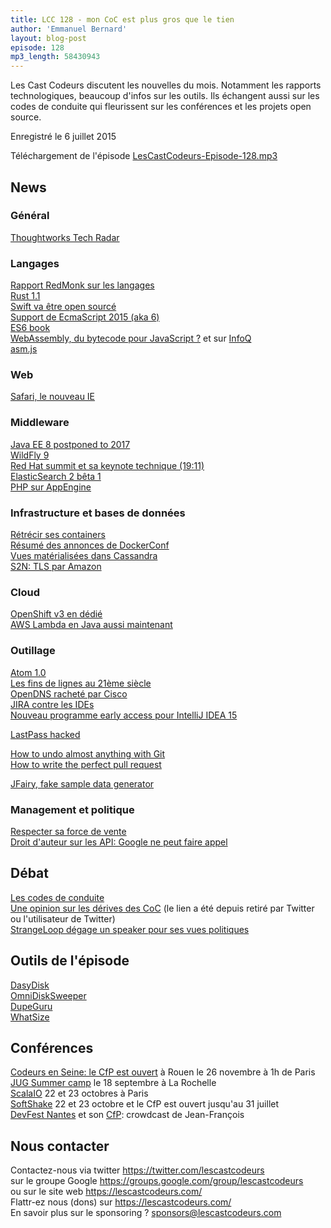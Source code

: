 ```yaml
---
title: LCC 128 - mon CoC est plus gros que le tien
author: 'Emmanuel Bernard'
layout: blog-post
episode: 128
mp3_length: 58430943
---
```

Les Cast Codeurs discutent les nouvelles du mois.
Notamment les rapports technologiques, beaucoup d'infos sur les outils.
Ils échangent aussi sur les codes de conduite qui fleurissent sur les conférences et les projets open source.

Enregistré le 6 juillet 2015

Téléchargement de l'épisode [LesCastCodeurs-Episode-128.mp3](http://traffic.libsyn.com/lescastcodeurs/LesCastCodeurs-Episode-128.mp3)

##  News

### Général

[Thoughtworks Tech Radar](https://thoughtworks.fileburst.com/assets/technology-radar-may-2015-en.pdf)  

###  Langages

[Rapport RedMonk sur les langages](http://redmonk.com/sogrady/2015/07/01/language-rankings-6-15/)  
[Rust 1.1](http://blog.rust-lang.org/2015/06/25/Rust-1.1.html)   
[Swift va être open sourcé](http://appleinsider.com/articles/15/06/08/apple-to-open-source-swift-later-this-year-with-support-for-ios-os-x-and-linux)  
[Support de EcmaScript 2015 (aka 6)](http://kangax.github.io/compat-table/es6/)  
[ES6 book](https://twitter.com/rauschma/status/612985991599640576)  
[WebAssembly, du bytecode pour JavaScript ?](http://www.2ality.com/2015/06/web-assembly.html) et sur [InfoQ](http://www.infoq.com/news/2015/06/webassembly-wasm)  
[asm.js](https://en.wikipedia.org/wiki/Asm.js)  

###  Web

[Safari, le nouveau IE](http://arstechnica.com/information-technology/2015/06/op-ed-safari-is-the-new-internet-explorer/)  

###  Middleware

[Java EE 8 postponed to 2017](https://blogs.oracle.com/java/entry/java_ee_8_roadmap_update)  
[WildFly 9](http://wildfly.org/news/2015/07/02/WildFly9-Final-Released/)  
[Red Hat summit et sa keynote technique (19:11)](https://www.youtube.com/watch?v=wWNVpFibayA)  
[ElasticSearch 2 bêta 1](https://www.elastic.co/blog/elasticsearch-2.0.0.beta1-coming-soon)  
[PHP sur AppEngine](https://twitter.com/brada/status/610894396964257792)  

###  Infrastructure et bases de données

[Rétrécir ses containers](http://blog.xebia.com/2015/06/30/how-to-create-the-smallest-possible-docker-container-of-any-image/)  
[Résumé des annonces de DockerConf](http://venturebeat.com/2015/06/22/everything-announced-at-dockercon-2015/)  
[Vues matérialisées dans Cassandra](http://www.datastax.com/dev/blog/new-in-cassandra-3-0-materialized-views)  
[S2N: TLS par Amazon](http://blogs.aws.amazon.com/security/post/TxCKZM94ST1S6Y/Introducing-s2n-a-New-Open-Source-TLS-Implementation)  

###  Cloud

[OpenShift v3 en dédié](https://blog.openshift.com/introducing-openshift-dedicated-new-openshift-online-solution-powered-openshift-3/)  
[AWS Lambda en Java aussi maintenant](https://aws.amazon.com/fr/blogs/aws/aws-lambda-update-run-java-code-in-response-to-events/)  

###  Outillage

[Atom 1.0](https://github.com/blog/2031-announcing-atom-1-0)  
[Les fins de lignes au 21ème siècle](https://atom.io/packages/line-ending-converter)  
[OpenDNS racheté par Cisco](http://m.slashdot.org/story/296133)  
[JIRA contre les IDEs](https://developer.atlassian.com/blog/2015/06/discontinuing-ide-connectors-support/)  
[Nouveau programme early access pour IntelliJ IDEA 15](http://blog.jetbrains.com/idea/2015/06/intellij-idea-15-eap-is-open/)  

[LastPass hacked](https://blog.lastpass.com/fr/2015/06/lastpass-security-notice.html/)  

[How to undo almost anything with Git](https://github.com/blog/2019-how-to-undo-almost-anything-with-git)  
[How to write the perfect pull request](https://github.com/blog/1943-how-to-write-the-perfect-pull-request)  

[JFairy, fake sample data generator](http://codearte.github.io/jfairy/)  

###  Management et politique

[Respecter sa force de vente](http://www.mondaynote.com/2015/06/29/respect-your-salespeople-they-earn-your-salary/)  
[Droit d'auteur sur les API: Google ne peut faire appel](http://www.infoworld.com/article/2941103/java/scotus-denies-google-appeal-on-apis.html)  

##  Débat

[Les codes de conduite](http://nocodeofconduct.com/ncoc)  
[Une opinion sur les dérives des CoC](http://bit.ly/1LpIVFH) (le lien a été depuis retiré par Twitter ou l'utilisateur de Twitter)  
[StrangeLoop dégage un speaker pour ses vues politiques](http://www.breitbart.com/london/2015/06/05/strange-loop-tech-conference-bans-software-engineer-over-political-views/)  

##  Outils de l'épisode

[DasyDisk](http://daisydiskapp.com)  
[OmniDiskSweeper](https://www.omnigroup.com/more/)  
[DupeGuru](http://www.hardcoded.net/dupeguru/)  
[WhatSize](http://www.whatsizemac.com/index.php)  

## Conférences

[Codeurs en Seine: le CfP est ouvert](http://cfp.codeursenseine.com) à Rouen le 26 novembre à 1h de Paris  
[JUG Summer camp](http://www.jugsummercamp.org/edition/6) le 18 septembre à La Rochelle  
[ScalaIO](http://cfp.scala.io) 22 et 23 octobres à Paris  
[SoftShake](http://soft-shake.ch/2015/fr/#news) 22 et 23 octobre et le CfP est ouvert jusqu'au 31 juillet  
[DevFest Nantes](https://devfest.gdgnantes.com) et son [CfP](http://cfp2015.gdgnantes.com): crowdcast de Jean-François  

## Nous contacter

Contactez-nous via twitter <https://twitter.com/lescastcodeurs>  
sur le groupe Google <https://groups.google.com/group/lescastcodeurs>  
ou sur le site web <https://lescastcodeurs.com/>  
Flattr-ez nous (dons) sur <https://lescastcodeurs.com/>  
En savoir plus sur le sponsoring ? [sponsors@lescastcodeurs.com](mailto:sponsors@lescastcodeurs.com)  
